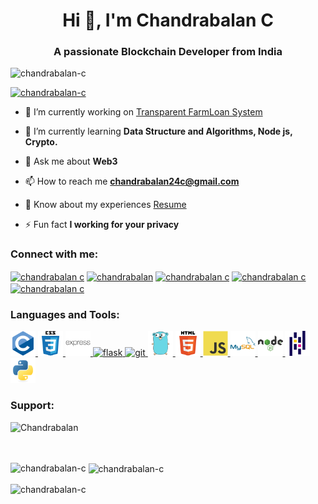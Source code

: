 <h1 align="center">Hi 👋, I'm Chandrabalan C</h1>
<h3 align="center">A passionate Blockchain Developer from India</h3>

<!-- <img align="right" alt="Coding" width="400" src="https://giphy.com/gifs/thecodingspacerd-code-coder-lets-HscDLzkO8EOTmgkhQP"> -->

<p align="left"> <img src="https://komarev.com/ghpvc/?username=chandrabalan-c&label=Profile%20views&color=0e75b6&style=flat" alt="chandrabalan-c" /> </p>

<p align="left"> <a href="https://github.com/ryo-ma/github-profile-trophy"><img src="https://github-profile-trophy.vercel.app/?username=chandrabalan-c" alt="chandrabalan-c" /></a> </p>

- 🔭 I’m currently working on [Transparent FarmLoan System](https://github.com/Chandrabalan-C/Final_year)

- 🌱 I’m currently learning **Data Structure and Algorithms, Node js, Crypto.**

- 💬 Ask me about **Web3**

- 📫 How to reach me **chandrabalan24c@gmail.com**

- 📄 Know about my experiences [Resume](https://acrobat.adobe.com/id/urn:aaid:sc:AP:63f5ed24-203a-4072-a2c5-fe38169b7831)

- ⚡ Fun fact **I working for your privacy**

<h3 align="left">Connect with me:</h3>
<p align="left">
<a href="https://linkedin.com/in/chandrabalan c" target="blank"><img align="center" src="https://raw.githubusercontent.com/rahuldkjain/github-profile-readme-generator/master/src/images/icons/Social/linked-in-alt.svg" alt="chandrabalan c" height="30" width="40" /></a>
<a href="https://www.codechef.com/users/chandrabalan" target="blank"><img align="center" src="https://cdn.jsdelivr.net/npm/simple-icons@3.1.0/icons/codechef.svg" alt="chandrabalan" height="30" width="40" /></a>
<a href="https://www.hackerrank.com/chandrabalan c" target="blank"><img align="center" src="https://raw.githubusercontent.com/rahuldkjain/github-profile-readme-generator/master/src/images/icons/Social/hackerrank.svg" alt="chandrabalan c" height="30" width="40" /></a>
<a href="https://www.leetcode.com/chandrabalan c" target="blank"><img align="center" src="https://raw.githubusercontent.com/rahuldkjain/github-profile-readme-generator/master/src/images/icons/Social/leet-code.svg" alt="chandrabalan c" height="30" width="40" /></a>
<a href="https://auth.geeksforgeeks.org/user/chandrabalan c" target="blank"><img align="center" src="https://raw.githubusercontent.com/rahuldkjain/github-profile-readme-generator/master/src/images/icons/Social/geeks-for-geeks.svg" alt="chandrabalan c" height="30" width="40" /></a>
</p>

<h3 align="left">Languages and Tools:</h3>
<p align="left"> <a href="https://www.cprogramming.com/" target="_blank" rel="noreferrer"> <img src="https://raw.githubusercontent.com/devicons/devicon/master/icons/c/c-original.svg" alt="c" width="40" height="40"/> </a> <a href="https://www.w3schools.com/css/" target="_blank" rel="noreferrer"> <img src="https://raw.githubusercontent.com/devicons/devicon/master/icons/css3/css3-original-wordmark.svg" alt="css3" width="40" height="40"/> </a> <a href="https://expressjs.com" target="_blank" rel="noreferrer"> <img src="https://raw.githubusercontent.com/devicons/devicon/master/icons/express/express-original-wordmark.svg" alt="express" width="40" height="40"/> </a> <a href="https://flask.palletsprojects.com/" target="_blank" rel="noreferrer"> <img src="https://www.vectorlogo.zone/logos/pocoo_flask/pocoo_flask-icon.svg" alt="flask" width="40" height="40"/> </a> <a href="https://git-scm.com/" target="_blank" rel="noreferrer"> <img src="https://www.vectorlogo.zone/logos/git-scm/git-scm-icon.svg" alt="git" width="40" height="40"/> </a> <a href="https://golang.org" target="_blank" rel="noreferrer"> <img src="https://raw.githubusercontent.com/devicons/devicon/master/icons/go/go-original.svg" alt="go" width="40" height="40"/> </a> <a href="https://www.w3.org/html/" target="_blank" rel="noreferrer"> <img src="https://raw.githubusercontent.com/devicons/devicon/master/icons/html5/html5-original-wordmark.svg" alt="html5" width="40" height="40"/> </a> <a href="https://developer.mozilla.org/en-US/docs/Web/JavaScript" target="_blank" rel="noreferrer"> <img src="https://raw.githubusercontent.com/devicons/devicon/master/icons/javascript/javascript-original.svg" alt="javascript" width="40" height="40"/> </a> <a href="https://www.mysql.com/" target="_blank" rel="noreferrer"> <img src="https://raw.githubusercontent.com/devicons/devicon/master/icons/mysql/mysql-original-wordmark.svg" alt="mysql" width="40" height="40"/> </a> <a href="https://nodejs.org" target="_blank" rel="noreferrer"> <img src="https://raw.githubusercontent.com/devicons/devicon/master/icons/nodejs/nodejs-original-wordmark.svg" alt="nodejs" width="40" height="40"/> </a> <a href="https://pandas.pydata.org/" target="_blank" rel="noreferrer"> <img src="https://raw.githubusercontent.com/devicons/devicon/2ae2a900d2f041da66e950e4d48052658d850630/icons/pandas/pandas-original.svg" alt="pandas" width="40" height="40"/> </a> <a href="https://www.python.org" target="_blank" rel="noreferrer"> <img src="https://raw.githubusercontent.com/devicons/devicon/master/icons/python/python-original.svg" alt="python" width="40" height="40"/> </a> </p>

<h3 align="left">Support:</h3>
<p><a href="https://www.buymeacoffee.com/Chandrabalan"> <img align="left" src="https://cdn.buymeacoffee.com/buttons/v2/default-yellow.png" height="50" width="210" alt="Chandrabalan" /></a></p></br>
</br>
</br>

<p><img align="left" src="https://github-readme-stats.vercel.app/api/top-langs?username=chandrabalan-c&show_icons=true&locale=en&layout=compact" alt="chandrabalan-c" /></p>

<p>&nbsp;<img align="center" src="https://github-readme-stats.vercel.app/api?username=chandrabalan-c&show_icons=true&locale=en" alt="chandrabalan-c" /></p>

<p><img align="center" src="https://github-readme-streak-stats.herokuapp.com/?user=chandrabalan-c&" alt="chandrabalan-c" /></p>

